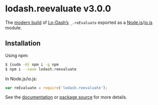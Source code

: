 # lodash.reevaluate v3.0.0

The [modern build](https://github.com/lodash/lodash/wiki/Build-Differences) of [Lo-Dash’s](https://lodash.com/) `_.reEvaluate` exported as a [Node.js](http://nodejs.org/)/[io.js](https://iojs.org/) module.

## Installation

Using npm:

```bash
$ {sudo -H} npm i -g npm
$ npm i --save lodash.reevaluate
```

In Node.js/io.js:

```js
var reEvaluate = require('lodash.reevaluate');
```

See the [documentation](https://lodash.com/docs#reEvaluate) or [package source](https://github.com/lodash/lodash/blob/3.0.0-npm-packages/lodash.reevaluate) for more details.
